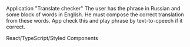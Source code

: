 Application "Translate checker"
The user has the phrase in Russian and some block of words in English. He must compose the correct translation from these words.
App check this and play phrase by text-to-cpeech if it correct.

React/TypeScript/Styled Components